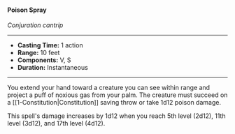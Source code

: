 #### Poison Spray
*Conjuration cantrip*
___
- **Casting Time:** 1 action
- **Range:** 10 feet
- **Components:** V, S
- **Duration:** Instantaneous
---
You extend your hand toward a creature you can see within range and project a puff of noxious gas from your palm. The creature must succeed on a [[1-Constitution|Constitution]] saving throw or take 1d12 poison damage.

This spell's damage increases by 1d12 when you reach 5th level (2d12), 11th level (3d12), and 17th level (4d12).
